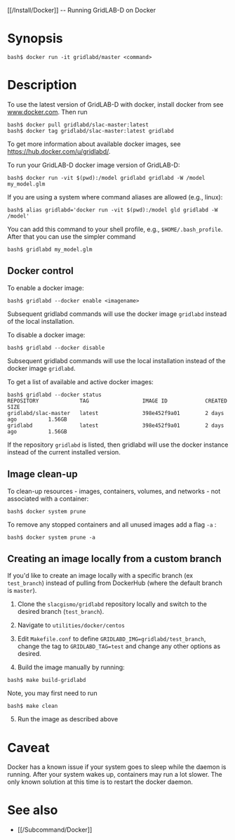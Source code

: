 [[/Install/Docker]] -- Running GridLAB-D on Docker

# Synopsis

~~~
bash$ docker run -it gridlabd/master <command>
~~~

# Description

To use the latest version of GridLAB-D with docker, install docker from see www.docker.com. Then run 

~~~~
bash$ docker pull gridlabd/slac-master:latest
bash$ docker tag gridlabd/slac-master:latest gridlabd
~~~~

To get more information about available docker images, see https://hub.docker.com/u/gridlabd/.

To run your GridLAB-D docker image version of GridLAB-D:

~~~~
bash$ docker run -vit $(pwd):/model gridlabd gridlabd -W /model my_model.glm
~~~~

If you are using a system where command aliases are allowed (e.g., linux):

~~~
bash$ alias gridlabd='docker run -vit $(pwd):/model gld gridlabd -W /model'
~~~

You can add this command to your shell profile, e.g., `$HOME/.bash_profile`.
After that you can use the simpler command

~~~
bash$ gridlabd my_model.glm
~~~

## Docker control

To enable a docker image:

~~~
bash$ gridlabd --docker enable <imagename>
~~~

Subsequent gridlabd commands will use the docker image `gridlabd` instead of the local installation.

To disable a docker image:

~~~
bash$ gridlabd --docker disable
~~~

Subsequent gridlabd commands will use the local installation instead of the docker image `gridlabd`.

To get a list of available and active docker images:

~~~
bash$ gridlabd --docker status
REPOSITORY             TAG                 IMAGE ID            CREATED             SIZE
gridlabd/slac-master   latest              398e452f9a01        2 days ago          1.56GB
gridlabd               latest              398e452f9a01        2 days ago          1.56GB
~~~

If the repository `gridlabd` is listed, then gridlabd will use the docker instance instead of the current installed version.

## Image clean-up 

To clean-up resources - images, containers, volumes, and networks - not associated with a container: 

~~~
bash$ docker system prune 
~~~

To remove any stopped containers and all unused images add a flag `-a` : 

~~~
bash$ docker system prune -a
~~~

## Creating an image locally from a custom branch

If you'd like to create an image locally with a specific branch (ex `test_branch`) instead of pulling from DockerHub (where the default branch is `master`). 

1. Clone the `slacgismo/gridlabd` repository locally and switch to the desired branch (`test_branch`). 

2. Navigate to `utilities/docker/centos` 

3. Edit `Makefile.conf` to define `GRIDLABD_IMG=gridlabd/test_branch`, change the tag to `GRIDLABD_TAG=test` and change any other options as desired. 

4. Build the image manually by running: 

~~~
bash$ make build-gridlabd
~~~

Note, you may first need to run 

~~~
bash$ make clean 
~~~

5. Run the image as described above 

# Caveat 

Docker has a known issue if your system goes to sleep while the daemon is running. After your system wakes up, containers may run a lot slower.  The only known solution at this time is to restart the docker daemon.

# See also

* [[/Subcommand/Docker]]

